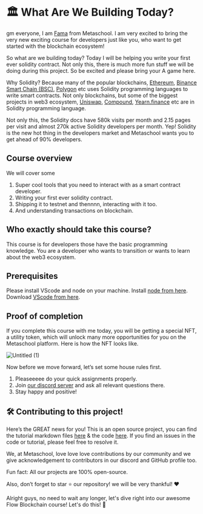 # 🏛️ What Are We Building Today?

gm everyone, I am [Fama](https://twitter.com/fatimarizwan) from Metaschool. I am very excited to bring the very new exciting course for developers just like you, who want to get started with the blockchain ecosystem!

So what are we building today? Today I will be helping you write your first ever solidity contract. Not only this, there is much more fun stuff we will be doing during this project. So be excited and please bring your A game here.  

Why Solidity? Because many of the popular blockchains, [Ethereum](https://ethereum.org/en/), [Binance Smart Chain (BSC)](https://bscscan.com/), [Polygon](https://polygon.technology/) etc uses Solidity programming languages to write smart contracts. Not only blockchains, but some of the biggest projects in web3 ecosystem, [Uniswap](https://uniswap.org/), [Compound](https://compound.finance/), [Yearn.finance](https://yearn.finance/) etc are in Solidity programming language.

Not only this, the Solidity docs have 580k visits per month and 2.15 pages per visit and almost 270k active Solidity developers per month. Yep! Solidity is the new hot thing in the developers market and Metaschool wants you to get ahead of 90% developers.

## Course overview
We will cover some  

1. Super cool tools that you need to interact with as a smart contract developer.  
2. Writing your first ever solidity contract.  
3. Shipping it to testnet and thennnn, interacting with it too.
4. And understanding transactions on blockchain.

## Who exactly should take this course?
This course is for developers those have the basic programming knowledge. You are a developer who wants to transition or wants to learn about the web3 ecosystem.

## Prerequisites
Please install VScode and node on your machine. Install [node from here](https://nodejs.org/en/). Download [VScode from here](https://code.visualstudio.com/).

## Proof of completion
If you complete this course with me today, you will be getting a special NFT, a utility token, which will unlock many more opportunities for you on the Metaschool platform. Here is how the NFT looks like.

![Untitled (1)](https://github.com/0xmetaschool/Learning-Projects/assets/129931419/39ec7f2b-da59-4a3c-b81f-90e3fe8c50c4)

Now before we move forward, let’s set some house rules first.  

1. Pleaseeeee do your quick assignments properly.  
2. Join [our discord server](https://discord.gg/vbVMUwXWgc)  and ask all relevant questions there.  
3. Stay happy and positive!

## 🛠 Contributing to this project!

Here’s the GREAT news for you! This is an open source project, you can find the tutorial markdown files [here](https://github.com/0xmetaschool/Learning-Projects) & the code [here](https://github.com/0xmetaschool/Hello-World-Smart-Contract). If you find an issues in the code or tutorial, please feel free to resolve it. 

We, at Metaschool, love love love contributions by our community and we give acknowledgement to contributors in our discord and GitHub profile too.

Fun fact: All our projects are 100% open-source.

Also, don’t forget to star ⭐️ our repository! we will be very thankful! ♥️

Alright guys, no need to wait any longer, let's dive right into our awesome Flow Blockchain course! Let's do this! 🙌
